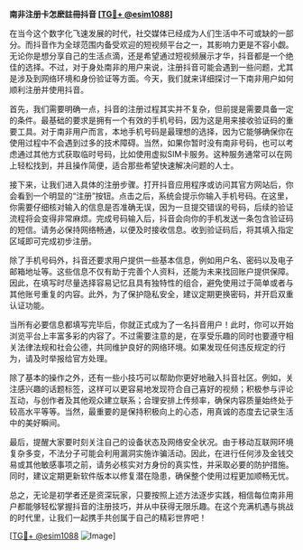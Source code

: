 **南非注册卡怎麽註冊抖音 [[TG💪+ @esim1088](https://t.me/s/esim1088)]**

在当今这个数字化飞速发展的时代，社交媒体已经成为人们生活中不可或缺的一部分。而抖音作为全球范围内备受欢迎的短视频平台之一，其影响力更是不容小觑。无论你是想分享自己的生活点滴，还是希望通过短视频展示才华，抖音都是一个绝佳的选择。不过，对于身处南非的用户来说，注册抖音可能会遇到一些问题，尤其是涉及到网络环境和身份验证等方面。今天，我们就来详细探讨一下南非用户如何顺利注册并使用抖音。

首先，我们需要明确一点，抖音的注册过程其实并不复杂，但前提是需要具备一定的条件。最基础的要求是拥有一个有效的手机号码，因为这是用来接收验证码的重要工具。对于南非用户而言，本地手机号码是最理想的选择，因为它能够确保你在使用过程中不会遇到过多的技术障碍。当然，如果你暂时没有南非号码，也可以考虑通过其他方式获取临时号码，比如使用虚拟SIM卡服务。这种服务通常可以在网上轻松找到，并且操作简便，适合那些希望快速解决问题的人士。

接下来，让我们进入具体的注册步骤。打开抖音应用程序或访问其官方网站后，你会看到一个明显的“注册”按钮。点击之后，系统会提示你输入手机号码。在这里，你需要仔细核对输入的信息是否准确无误，因为一旦提交错误的号码，后续的验证流程将会变得非常麻烦。完成号码输入后，抖音会向你的手机发送一条包含验证码的短信。请务必保持网络畅通，以便及时接收信息。收到验证码后，将其填入指定区域即可完成初步注册。

除了手机号码外，抖音还要求用户提供一些基本信息，例如用户名、密码以及电子邮箱地址等。这些信息不仅有助于完善个人资料，还能为未来找回账户提供保障。因此，在填写时尽量选择容易记忆且具有独特性的组合，避免使用过于简单或者与其他账号重复的内容。此外，为了保护隐私安全，建议定期更换密码，并开启双重认证功能。

当所有必要信息都填写完毕后，你就正式成为了一名抖音用户！此时，你可以开始浏览平台上丰富多彩的内容了。不过需要注意的是，在享受乐趣的同时也要遵守相关法律法规和社会公德，共同维护良好的网络环境。如果发现任何违反规定的行为，请及时举报给官方处理。

除了基本的操作之外，还有一些小技巧可以帮助你更好地融入抖音社区。例如，关注感兴趣的话题标签，这样可以更容易地发现符合自己喜好的视频；积极参与评论互动，与创作者及其他观众建立联系；合理安排上传频率，确保内容质量始终处于较高水平等等。当然，最重要的是保持积极向上的心态，用真诚的态度去记录生活中的美好瞬间。

最后，提醒大家要时刻关注自己的设备状态及网络安全状况。由于移动互联网环境复杂多变，不法分子可能会利用漏洞实施诈骗活动。因此，在进行任何涉及金钱交易或其他敏感事项之前，请务必核实对方身份的真实性，并采取必要的防护措施。同时，建议定期更新软件版本以修复潜在隐患，确保整个使用过程更加顺畅无忧。

总之，无论是初学者还是资深玩家，只要按照上述方法逐步实践，相信每位南非用户都能够轻松掌握抖音的注册技巧，并从中获得无限乐趣。在这个充满机遇与挑战的时代里，让我们一起携手共创属于自己的精彩世界吧！

[[TG💪+ @esim1088](https://t.me/s/esim1088) ![Image](https://i.postimg.cc/4NQfJmqS/Snipaste-2025-05-13-00-14-12.png)]